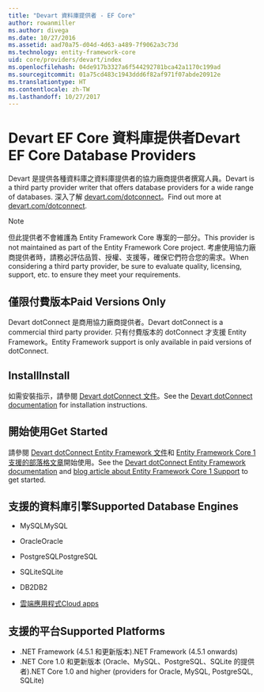 ```yaml
---
title: "Devart 資料庫提供者 - EF Core"
author: rowanmiller
ms.author: divega
ms.date: 10/27/2016
ms.assetid: aad70a75-d04d-4d63-a489-7f9062a3c73d
ms.technology: entity-framework-core
uid: core/providers/devart/index
ms.openlocfilehash: 04de917b3327a6f544292781bca42a1170c199ad
ms.sourcegitcommit: 01a75cd483c1943ddd6f82af971f07abde20912e
ms.translationtype: HT
ms.contentlocale: zh-TW
ms.lasthandoff: 10/27/2017
---
```

# <a name="devart-ef-core-database-providers"></a><span data-ttu-id="34d89-102">Devart EF Core 資料庫提供者</span><span class="sxs-lookup"><span data-stu-id="34d89-102">Devart EF Core Database Providers</span></span>

<span data-ttu-id="34d89-103">Devart 是提供各種資料庫之資料庫提供者的協力廠商提供者撰寫人員。</span><span class="sxs-lookup"><span data-stu-id="34d89-103">Devart is a third party provider writer that offers database providers for a wide range of databases.</span></span> <span data-ttu-id="34d89-104">深入了解 [devart.com/dotconnect](https://www.devart.com/dotconnect/)。</span><span class="sxs-lookup"><span data-stu-id="34d89-104">Find out more at [devart.com/dotconnect](https://www.devart.com/dotconnect/).</span></span>

> [!NOTE]  
> <span data-ttu-id="34d89-105">但此提供者不會維護為 Entity Framework Core 專案的一部分。</span><span class="sxs-lookup"><span data-stu-id="34d89-105">This provider is not maintained as part of the Entity Framework Core project.</span></span> <span data-ttu-id="34d89-106">考慮使用協力廠商提供者時，請務必評估品質、授權、支援等，確保它們符合您的需求。</span><span class="sxs-lookup"><span data-stu-id="34d89-106">When considering a third party provider, be sure to evaluate quality, licensing, support, etc. to ensure they meet your requirements.</span></span>

## <a name="paid-versions-only"></a><span data-ttu-id="34d89-107">僅限付費版本</span><span class="sxs-lookup"><span data-stu-id="34d89-107">Paid Versions Only</span></span>

<span data-ttu-id="34d89-108">Devart dotConnect 是商用協力廠商提供者。</span><span class="sxs-lookup"><span data-stu-id="34d89-108">Devart dotConnect is a commercial third party provider.</span></span> <span data-ttu-id="34d89-109">只有付費版本的 dotConnect 才支援 Entity Framework。</span><span class="sxs-lookup"><span data-stu-id="34d89-109">Entity Framework support is only available in paid versions of dotConnect.</span></span>

## <a name="install"></a><span data-ttu-id="34d89-110">Install</span><span class="sxs-lookup"><span data-stu-id="34d89-110">Install</span></span>

<span data-ttu-id="34d89-111">如需安裝指示，請參閱 [Devart dotConnect 文件](https://www.devart.com/dotconnect/)。</span><span class="sxs-lookup"><span data-stu-id="34d89-111">See the [Devart dotConnect documentation](https://www.devart.com/dotconnect/) for installation instructions.</span></span>

## <a name="get-started"></a><span data-ttu-id="34d89-112">開始使用</span><span class="sxs-lookup"><span data-stu-id="34d89-112">Get Started</span></span>

<span data-ttu-id="34d89-113">請參閱 [Devart dotConnect Entity Framework 文件](https://www.devart.com/dotconnect/entityframework.html)和 [Entity Framework Core 1 支援的部落格文章](http://blog.devart.com/entity-framework-core-1-entity-framework-7-support.html)開始使用。</span><span class="sxs-lookup"><span data-stu-id="34d89-113">See the [Devart dotConnect Entity Framework documentation](https://www.devart.com/dotconnect/entityframework.html) and [blog article about Entity Framework Core 1 Support](http://blog.devart.com/entity-framework-core-1-entity-framework-7-support.html) to get started.</span></span>

## <a name="supported-database-engines"></a><span data-ttu-id="34d89-114">支援的資料庫引擎</span><span class="sxs-lookup"><span data-stu-id="34d89-114">Supported Database Engines</span></span>

* <span data-ttu-id="34d89-115">MySQL</span><span class="sxs-lookup"><span data-stu-id="34d89-115">MySQL</span></span>

* <span data-ttu-id="34d89-116">Oracle</span><span class="sxs-lookup"><span data-stu-id="34d89-116">Oracle</span></span>

* <span data-ttu-id="34d89-117">PostgreSQL</span><span class="sxs-lookup"><span data-stu-id="34d89-117">PostgreSQL</span></span>

* <span data-ttu-id="34d89-118">SQLite</span><span class="sxs-lookup"><span data-stu-id="34d89-118">SQLite</span></span>

* <span data-ttu-id="34d89-119">DB2</span><span class="sxs-lookup"><span data-stu-id="34d89-119">DB2</span></span>

* [<span data-ttu-id="34d89-120">雲端應用程式</span><span class="sxs-lookup"><span data-stu-id="34d89-120">Cloud apps</span></span>](https://www.devart.com/dotconnect/#cloud)

## <a name="supported-platforms"></a><span data-ttu-id="34d89-121">支援的平台</span><span class="sxs-lookup"><span data-stu-id="34d89-121">Supported Platforms</span></span>

* <span data-ttu-id="34d89-122">.NET Framework (4.5.1 和更新版本)</span><span class="sxs-lookup"><span data-stu-id="34d89-122">.NET Framework (4.5.1 onwards)</span></span>
* <span data-ttu-id="34d89-123">.NET Core 1.0 和更新版本 (Oracle、MySQL、PostgreSQL、SQLite 的提供者)</span><span class="sxs-lookup"><span data-stu-id="34d89-123">.NET Core 1.0 and higher (providers for Oracle, MySQL, PostgreSQL, SQLite)</span></span>
